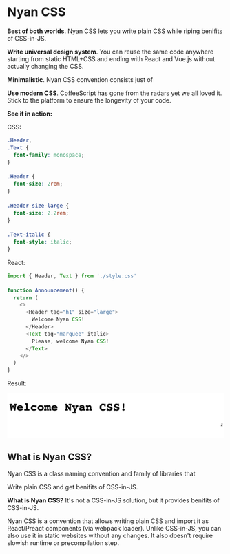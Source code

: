 # Nyan CSS

**Best of both worlds**. Nyan CSS lets you write plain CSS while riping
benifits of CSS-in-JS.

**Write universal design system**. You can reuse the same code anywhere starting
from static HTML+CSS and ending with React and Vue.js without actually
changing the CSS.

**Minimalistic**. Nyan CSS convention consists just of

**Use modern CSS**. CoffeeScript has gone from the radars yet we all loved it.
Stick to the platform to ensure the longevity of your code.

**See it in action:**

CSS:

```css
.Header,
.Text {
  font-family: monospace;
}

.Header {
  font-size: 2rem;
}

.Header-size-large {
  font-size: 2.2rem;
}

.Text-italic {
  font-style: italic;
}
```

React:

```js
import { Header, Text } from './style.css'

function Announcement() {
  return (
    <>
      <Header tag="h1" size="large">
        Welcome Nyan CSS!
      </Header>
      <Text tag="marquee" italic>
        Please, welcome Nyan CSS!
      </Text>
    </>
  )
}
```

Result:

![A page in a browser with large "Welcome Nyan CSS" and moving italic "Please, welcome Nyan CSS!"](./docs/demo.gif)

## What is Nyan CSS?

Nyan CSS is a class naming convention and family of libraries that

Write plain CSS and get benifits of CSS-in-JS.

**What is Nyan CSS?** It's not a CSS-in-JS solution, but it provides
benifits of CSS-in-JS.

Nyan CSS is a convention that allows writing plain CSS and import it as
React/Preact components (via webpack loader). Unlike CSS-in-JS, you can also use
it in static websites without any changes. It also doesn't require slowish
runtime or precompilation step.
